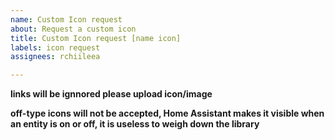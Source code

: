 ```yaml
---
name: Custom Icon request
about: Request a custom icon
title: Custom Icon request [name icon]
labels: icon request
assignees: rchiileea

---
```


**links will be ignnored please upload icon/image**

**off-type icons will not be accepted, Home Assistant makes it visible when an entity is on or off, it is useless to weigh down the library**

